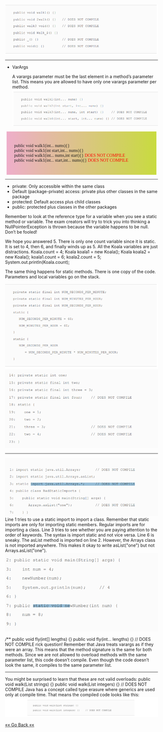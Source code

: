 ![img.png](img.png)

***
* VarArgs

  A varargs parameter must
  be the last element in a method’s parameter list. This means
  you are allowed to have only one varargs parameter per
  method.
![img_1.png](img_1.png)



<div style="padding: 25px;margin: 5px;background: linear-gradient(90deg, rgba(238,174,202,1) 0%, rgba(200,219,63,1) 100%)">
<p style="font-family: Unispace">
public void walk1(int... nums){} <br>
public void walk1(int start,int... nums){} <br>
public void walk1(int... nums,int start){} <span style="color: red">DOES NOT COMPILE</span> <br>
public void walk1(int... start,int... nums){} <span style="color: red">DOES NOT COMPILE</span> <br>
</p>


</div>


****
* private: Only accessible within the same class
* Default (package-private) access: private plus other classes in the same package
* protected: Default access plus child classes
* public: protected plus classes in the other packages


Remember to look at the reference type for a variable
when you see a static method or variable. The exam
creators will try to trick you into thinking a
NullPointerException is thrown because the variable
happens to be null. Don’t be fooled!

We hope you answered 5. There is only one count variable since
it is static. It is set to 4, then 6, and finally winds up as 5. All
the Koala variables are just distractions.
Koala.count = 4;
Koala koala1 = new Koala();
Koala koala2 = new Koala();
koala1.count = 6;
koala2.count = 5;
System.out.println(Koala.count);

The same thing happens for static methods. There is one
copy of the code. Parameters and local variables go on the
stack.

![img_3.png](img_3.png)
![img_2.png](img_2.png)
***
![img_4.png](img_4.png)
Line 1 tries to use a static import to import a class. Remember
that static imports are only for importing static members.
Regular imports are for importing a class. Line 3 tries to see
whether you are paying attention to the order of keywords. The
syntax is import static and not vice versa. Line 6 is sneaky.
The asList method is imported on line 2. However, the Arrays
class is not imported anywhere. This makes it okay to write
asList("one") but not Arrays.asList("one").
![img_5.png](img_5.png)

*/***
public void fly(int[] lengths) {}
public void fly(int... lengths) {} // DOES NOT COMPILE
rick question! Remember that Java treats varargs as if they
were an array. This means that the method signature is the
same for both methods. Since we are not allowed to overload
methods with the same parameter list, this code doesn’t
compile. Even though the code doesn’t look the same, it
compiles to the same parameter list.
***
You might be surprised to learn that these are not valid
overloads:
public void walk(List<String> strings) {}
public void walk(List<Integer> integers) {} // DOES NOT COMPILE
Java has a concept called type erasure where generics are used
only at compile time. That means the compiled code looks like
this:
![img_6.png](img_6.png)

[«« Go Back ««](https://github.com/MedetHasanUgurlu/Oracle-Certification) 